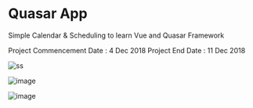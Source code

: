 # Quasar App

Simple Calendar & Scheduling to learn Vue and Quasar Framework

Project Commencement Date : 4 Dec 2018
Project End Date : 11 Dec 2018

![ss](https://user-images.githubusercontent.com/36320179/49886989-1cf1ba00-fe76-11e8-86ab-27158ee8dbc3.JPG)

![image](https://user-images.githubusercontent.com/36320179/49887122-79ed7000-fe76-11e8-862d-12b88250c493.png)

![image](https://user-images.githubusercontent.com/36320179/49887169-94274e00-fe76-11e8-9baa-5e490cd44042.png)
